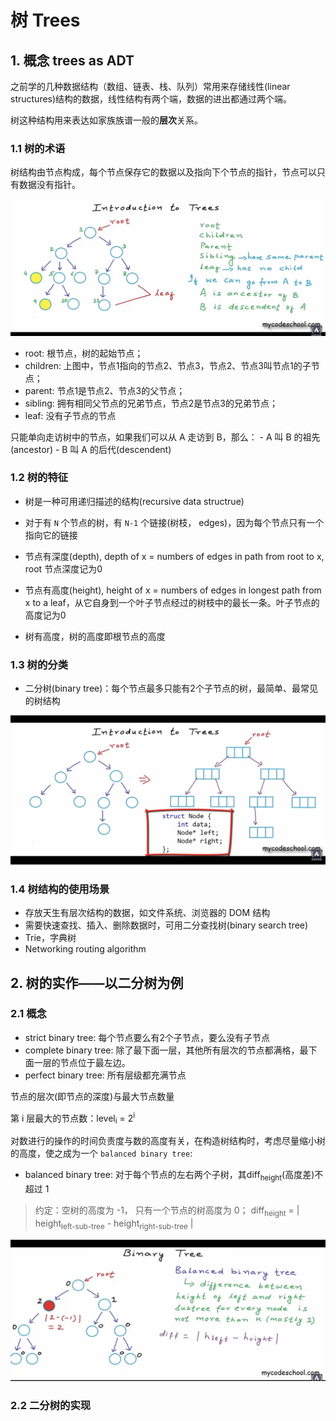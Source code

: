 # 树 Trees

## 1. 概念 trees as ADT

之前学的几种数据结构（数组、链表、栈、队列）常用来存储线性(linear structures)结构的数据，线性结构有两个端，数据的进出都通过两个端。

树这种结构用来表达如家族族谱一般的**层次**关系。

### 1.1 树的术语

树结构由节点构成，每个节点保存它的数据以及指向下个节点的指针，节点可以只有数据没有指针。

![trees-overview](./images/trees-overview.png)

- root: 根节点，树的起始节点；
- children: 上图中，节点1指向的节点2、节点3，节点2、节点3叫节点1的子节点；
- parent: 节点1是节点2、节点3的父节点；
- sibling: 拥有相同父节点的兄弟节点，节点2是节点3的兄弟节点；
- leaf: 没有子节点的节点

只能单向走访树中的节点，如果我们可以从 A 走访到 B，那么：
	- A 叫 B 的祖先(ancestor)
	- B 叫 A 的后代(descendent)

### 1.2 树的特征

- 树是一种可用递归描述的结构(recursive data structrue)

- 对于有 `N` 个节点的树，有 `N-1` 个链接(树枝， edges)，因为每个节点只有一个指向它的链接

- 节点有深度(depth), depth of x = numbers of edges in path from root to x, root 节点深度记为0

- 节点有高度(height), height of x = numbers of edges in longest path from x to a leaf，从它自身到一个叶子节点经过的树枝中的最长一条。叶子节点的高度记为0

- 树有高度，树的高度即根节点的高度

### 1.3 树的分类

- 二分树(binary tree)：每个节点最多只能有2个子节点的树，最简单、最常见的树结构

![binary-tree](./images/binary-tree.png)


### 1.4 树结构的使用场景

- 存放天生有层次结构的数据，如文件系统、浏览器的 DOM 结构
- 需要快速查找、插入、删除数据时，可用二分查找树(binary search tree)
- Trie，字典树
- Networking routing algorithm

## 2. 树的实作——以二分树为例

### 2.1 概念

- strict binary tree: 每个节点要么有2个子节点，要么没有子节点
- complete binary tree: 除了最下面一层，其他所有层次的节点都满格，最下面一层的节点位于最左边。
- perfect binary tree: 所有层级都充满节点

节点的层次(即节点的深度)与最大节点数量

第 i 层最大的节点数：level<sub>i</sub> = 2<sup>i</sup>

对数进行的操作的时间负责度与数的高度有关，在构造树结构时，考虑尽量缩小树的高度，使之成为一个 `balanced binary tree`:

- balanced binary tree: 对于每个节点的左右两个子树，其diff<sub>height</sub>(高度差)不超过 1

> 约定：空树的高度为 -1， 只有一个节点的树高度为 0；
> diff<sub>height</sub> = | height<sub>left-sub-tree</sub> - height<sub>right-sub-tree</sub> |

![diff-height](./images/diff-height.png)

### 2.2 二分树的实现



 



